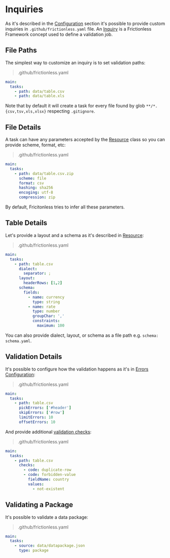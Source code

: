 # Inquiries

As it's described in the [Configuration](./configuration.md) section it's possible to provide custom inquiries in `.github/frictionless.yaml` file. An [Inquiry](https://framework.frictionlessdata.io/docs/guides/framework/inquiry-guide) is a Frictionless Framework concept used to define a validation job.

## File Paths

The simplest way to customize an inquiry is to set validation paths:

> .github/frictionless.yaml

```yaml
main:
  tasks:
    - path: data/table.csv
    - path: data/table.xls
```

Note that by default it will create a task for every file found by glob `**/*.{csv,tsv,xls,xlsx}` respecting `.gitignore`.

## File Details

A task can have any parameters accepted by the [Resource](https://framework.frictionlessdata.io/docs/guides/framework/resource-guide) class so you can provide scheme, format, etc:

> .github/frictionless.yaml

```yaml
main:
  tasks:
    - path: data/table.csv.zip
      scheme: file
      format: csv
      hashing: sha256
      encoging: utf-8
      compression: zip
```

By default, Fricitonless tries to infer all these parameters.

## Table Details

Let's provide a layout and a schema as it's described in [Resource](https://framework.frictionlessdata.io/docs/guides/framework/resource-guide):

> .github/frictionless.yaml

```yaml
main:
  tasks:
    - path: table.csv
      dialect:
        separator: ;
      layout:
        headerRows: [1,2]
      schema:
        fields:
          - name: currency
            type: string
          - name: rate
            type: number
            groupChar: ','
            constraints:
              maximum: 100
```

You can also provide dialect, layout, or schema as a file path e.g. `schema: schema.yaml`.

## Validation Details

It's possible to configure how the validation happens as it's in [Errors Configuration](https://framework.frictionlessdata.io/docs/guides/validation-guide#pickskip-errors):

> .github/frictionless.yaml

```yaml
main:
  tasks:
    - path: table.csv
      pickErrors: ['#header']
      skipErrors: ['#row']
      limitErrors: 10
      offsetErrors: 10
```

And provide additional [validation checks](https://framework.frictionlessdata.io/docs/guides/validation-checks):

> .github/frictionless.yaml

```yaml
main:
  tasks:
    - path: table.csv
      checks:
        - code: duplicate-row
        - code: forbidden-value
          fieldName: country
          values:
            - not-existent
```

## Validating a Package

It's possible to validate a data package:

> .github/frictionless.yaml

```yaml
main:
  tasks:
    - source: data/datapackage.json
      type: package
```
